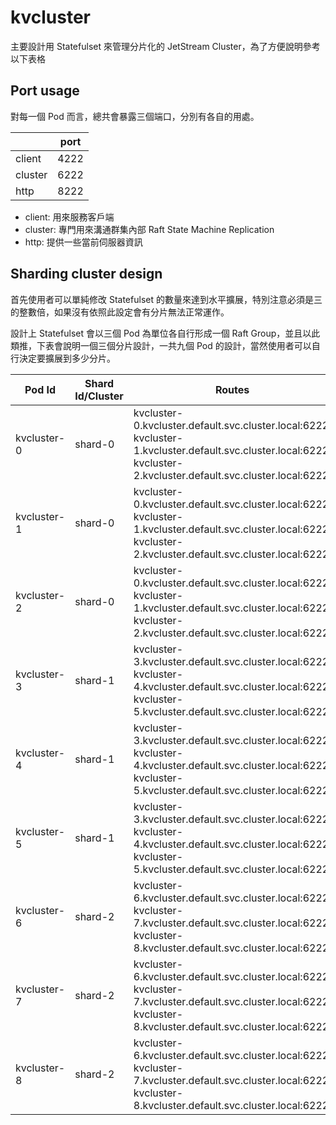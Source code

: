 # kvcluster

主要設計用 Statefulset 來管理分片化的 JetStream Cluster，為了方便說明參考以下表格

## Port usage
對每一個 Pod 而言，總共會暴露三個端口，分別有各自的用處。

|         | port |
|---------|------|
| client  | 4222 |
| cluster | 6222 |
| http    | 8222 |

* client: 用來服務客戶端
* cluster: 專門用來溝通群集內部 Raft State Machine Replication
* http: 提供一些當前伺服器資訊

## Sharding cluster design
首先使用者可以單純修改 Statefulset 的數量來達到水平擴展，特別注意必須是三的整數倍，如果沒有依照此設定會有分片無法正常運作。

設計上 Statefulset 會以三個 Pod 為單位各自行形成一個 Raft Group，並且以此類推，下表會說明一個三個分片設計，一共九個 Pod 的設計，當然使用者可以自行決定要擴展到多少分片。


| Pod Id      | Shard Id/Cluster | Routes                                                                                                                                                           |
|-------------|------------------|------------------------------------------------------------------------------------------------------------------------------------------------------------------|
| kvcluster-0 | shard-0          | kvcluster-0.kvcluster.default.svc.cluster.local:6222, kvcluster-1.kvcluster.default.svc.cluster.local:6222, kvcluster-2.kvcluster.default.svc.cluster.local:6222 |
| kvcluster-1 | shard-0          | kvcluster-0.kvcluster.default.svc.cluster.local:6222, kvcluster-1.kvcluster.default.svc.cluster.local:6222, kvcluster-2.kvcluster.default.svc.cluster.local:6222 |
| kvcluster-2 | shard-0          | kvcluster-0.kvcluster.default.svc.cluster.local:6222, kvcluster-1.kvcluster.default.svc.cluster.local:6222, kvcluster-2.kvcluster.default.svc.cluster.local:6222 |
| kvcluster-3 | shard-1          | kvcluster-3.kvcluster.default.svc.cluster.local:6222, kvcluster-4.kvcluster.default.svc.cluster.local:6222, kvcluster-5.kvcluster.default.svc.cluster.local:6222 |
| kvcluster-4 | shard-1          | kvcluster-3.kvcluster.default.svc.cluster.local:6222, kvcluster-4.kvcluster.default.svc.cluster.local:6222, kvcluster-5.kvcluster.default.svc.cluster.local:6222 |
| kvcluster-5 | shard-1          | kvcluster-3.kvcluster.default.svc.cluster.local:6222, kvcluster-4.kvcluster.default.svc.cluster.local:6222, kvcluster-5.kvcluster.default.svc.cluster.local:6222 |
| kvcluster-6 | shard-2          | kvcluster-6.kvcluster.default.svc.cluster.local:6222, kvcluster-7.kvcluster.default.svc.cluster.local:6222, kvcluster-8.kvcluster.default.svc.cluster.local:6222 |
| kvcluster-7 | shard-2          | kvcluster-6.kvcluster.default.svc.cluster.local:6222, kvcluster-7.kvcluster.default.svc.cluster.local:6222, kvcluster-8.kvcluster.default.svc.cluster.local:6222 |
| kvcluster-8 | shard-2          | kvcluster-6.kvcluster.default.svc.cluster.local:6222, kvcluster-7.kvcluster.default.svc.cluster.local:6222, kvcluster-8.kvcluster.default.svc.cluster.local:6222 |

